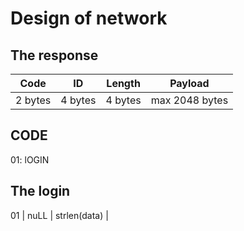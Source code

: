 # Design of network
## The response
| Code | ID | Length | Payload|
|---|---|---|---|
|2 bytes|4 bytes |4 bytes| max 2048 bytes|


## CODE
01: lOGIN

## The login
01 | nuLL | strlen(data) |<username> <password>
